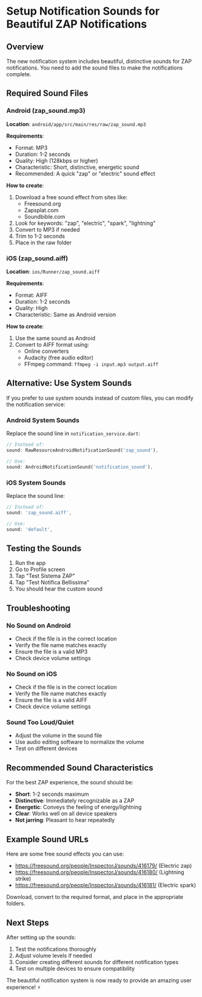 # Setup Notification Sounds for Beautiful ZAP Notifications

## Overview
The new notification system includes beautiful, distinctive sounds for ZAP notifications. You need to add the sound files to make the notifications complete.

## Required Sound Files

### Android (zap_sound.mp3)
**Location**: `android/app/src/main/res/raw/zap_sound.mp3`

**Requirements**:
- Format: MP3
- Duration: 1-2 seconds
- Quality: High (128kbps or higher)
- Characteristic: Short, distinctive, energetic sound
- Recommended: A quick "zap" or "electric" sound effect

**How to create**:
1. Download a free sound effect from sites like:
   - Freesound.org
   - Zapsplat.com
   - Soundbible.com
2. Look for keywords: "zap", "electric", "spark", "lightning"
3. Convert to MP3 if needed
4. Trim to 1-2 seconds
5. Place in the raw folder

### iOS (zap_sound.aiff)
**Location**: `ios/Runner/zap_sound.aiff`

**Requirements**:
- Format: AIFF
- Duration: 1-2 seconds
- Quality: High
- Characteristic: Same as Android version

**How to create**:
1. Use the same sound as Android
2. Convert to AIFF format using:
   - Online converters
   - Audacity (free audio editor)
   - FFmpeg command: `ffmpeg -i input.mp3 output.aiff`

## Alternative: Use System Sounds

If you prefer to use system sounds instead of custom files, you can modify the notification service:

### Android System Sounds
Replace the sound line in `notification_service.dart`:
```dart
// Instead of:
sound: RawResourceAndroidNotificationSound('zap_sound'),

// Use:
sound: AndroidNotificationSound('notification_sound'),
```

### iOS System Sounds
Replace the sound line:
```dart
// Instead of:
sound: 'zap_sound.aiff',

// Use:
sound: 'default',
```

## Testing the Sounds

1. Run the app
2. Go to Profile screen
3. Tap "Test Sistema ZAP"
4. Tap "Test Notifica Bellissima"
5. You should hear the custom sound

## Troubleshooting

### No Sound on Android
- Check if the file is in the correct location
- Verify the file name matches exactly
- Ensure the file is a valid MP3
- Check device volume settings

### No Sound on iOS
- Check if the file is in the correct location
- Verify the file name matches exactly
- Ensure the file is a valid AIFF
- Check device volume settings

### Sound Too Loud/Quiet
- Adjust the volume in the sound file
- Use audio editing software to normalize the volume
- Test on different devices

## Recommended Sound Characteristics

For the best ZAP experience, the sound should be:
- **Short**: 1-2 seconds maximum
- **Distinctive**: Immediately recognizable as a ZAP
- **Energetic**: Conveys the feeling of energy/lightning
- **Clear**: Works well on all device speakers
- **Not jarring**: Pleasant to hear repeatedly

## Example Sound URLs

Here are some free sound effects you can use:
- https://freesound.org/people/InspectorJ/sounds/416179/ (Electric zap)
- https://freesound.org/people/InspectorJ/sounds/416180/ (Lightning strike)
- https://freesound.org/people/InspectorJ/sounds/416181/ (Electric spark)

Download, convert to the required format, and place in the appropriate folders.

## Next Steps

After setting up the sounds:
1. Test the notifications thoroughly
2. Adjust volume levels if needed
3. Consider creating different sounds for different notification types
4. Test on multiple devices to ensure compatibility

The beautiful notification system is now ready to provide an amazing user experience! ⚡ 
